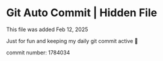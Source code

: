 # Git Auto Commit | Hidden File

This file was added Feb 12, 2025

Just for fun and keeping my daily git commit active 🤪

commit number: 1784034
